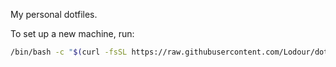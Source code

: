 My personal dotfiles.

To set up a new machine, run:
```sh
/bin/bash -c "$(curl -fsSL https://raw.githubusercontent.com/Lodour/dotfiles/main/.config/run.sh)"
```
